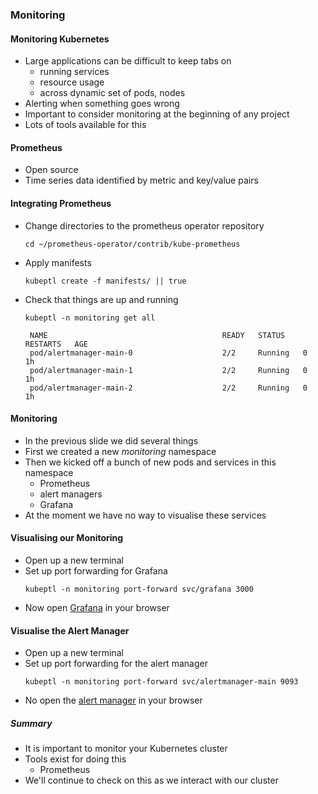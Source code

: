 ### Monitoring


#### Monitoring Kubernetes
* Large applications can be difficult to keep tabs on
   - running services
   - resource usage
   - across dynamic set of pods, nodes
* Alerting when something goes wrong
* Important to consider monitoring at the beginning of any project
* Lots of tools available for this


#### Prometheus
* Open source 
* Time series data identified by metric and key/value pairs


#### Integrating Prometheus

* Change directories to the prometheus operator repository
   ```
   cd ~/prometheus-operator/contrib/kube-prometheus
   ```
* Apply manifests
   ```
   kubeptl create -f manifests/ || true
   ```
* Check that things are up and running
   ```
   kubeptl -n monitoring get all
   ```
   ```
    NAME                                       READY   STATUS    RESTARTS   AGE
    pod/alertmanager-main-0                    2/2     Running   0          1h
    pod/alertmanager-main-1                    2/2     Running   0          1h
    pod/alertmanager-main-2                    2/2     Running   0          1h
   ```
   <!-- .element: class="fragment" data-fragment-index="0" -->


#### Monitoring
* In the previous slide we did several things 
* First we created a new _monitoring_ namespace
* Then we kicked off a bunch of new pods and services in this namespace
   * Prometheus
   * alert managers
   * Grafana
* At the moment we have no way to visualise these services


#### Visualising our Monitoring
* Open up a new terminal
* Set up port forwarding for Grafana
   ```
   kubeptl -n monitoring port-forward svc/grafana 3000
   ```
* Now open [Grafana](http://127.0.0.1:3000) in your browser


#### Visualise the Alert Manager
* Open up a new terminal
* Set up port forwarding for the alert manager
   ```
   kubeptl -n monitoring port-forward svc/alertmanager-main 9093
   ```
* No open the [alert manager](http://127.0.0.1:9093) in your browser


##### Summary
* It is important to monitor your Kubernetes cluster
* Tools exist for doing this
   * Prometheus
* We'll continue to check on this as we interact with our cluster
